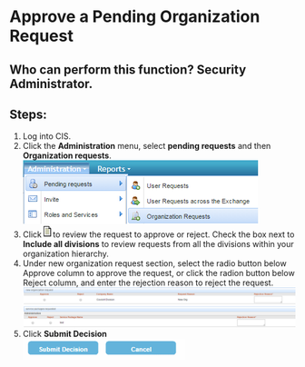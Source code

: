 # Approve a Pending Organization Request
## Who can perform this function? Security Administrator.
## Steps:
1. Log into CIS.
2. Click the **Administration** menu, select **pending requests** and then **Organization requests**.  
![](2-2.png)
3. Click      ![](request-approve.png)to review the request to approve or reject. Check the box next to **Include all divisions** to review requests from all the divisions within your organization hierarchy.
4. Under new organization request section, select the radio button below Approve column to approve the request, or click the radion button below Reject column, and enter the rejection reason to reject the request.
![](2-4.png)
5. Click **Submit Decision**    
![](1-5.png)



